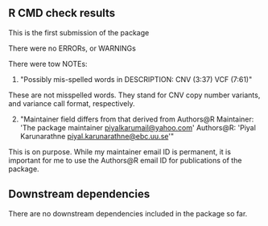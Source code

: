 ## R CMD check results

This is the first submission of the package

There were no ERRORs, or WARNINGs

There were tow NOTEs:

1. "Possibly mis-spelled words in DESCRIPTION:
    CNV (3:37)
    VCF (7:61)"
    
  These are not misspelled words. They stand for CNV copy number variants, and variance call format, respectively.

2. "Maintainer field differs from that derived from Authors@R
  Maintainer: 'The package maintainer <piyalkarumail@yahoo.com>'
  Authors@R:  'Piyal Karunarathne <piyal.karunarathne@ebc.uu.se>'"
  
  This is on purpose. While my maintainer email ID is permanent, it is important for me to use the Authors@R email ID for publications of the package.


## Downstream dependencies
There are no downstream dependencies included in the package so far.
  
